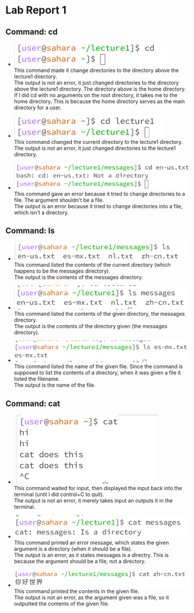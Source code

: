 # Lab Report 1

## Command: cd
- ![Image](Screenshot%202023-10-02%20125930.png)  
This command made it change directories to the directory above the lecture1 directory.    
The output is not an error, it just changed directories to the directory above the lecture1 directory.
The directory above is the home directory. If I did cd with no arguments on the root directory, it takes me to the home directory.
This is because the home directory serves as the main directory for a user.


- ![Image](Screenshot%202023-10-02-1.png)  
This command changed the current directory to the lecture1 directory.  
The output is not an error, it just changed directories to the lecture1 directory.     


- ![Image](Screenshot%202023-10-02-2.png)  
This command gave an error because it tried to change directories to a file. The argument shouldn't be a file.  
The output is an error because it tried to change directories into a file, which isn't a directory.  


## Command: ls
- ![Image](Screenshot%202023-10-02-3.png)  
This command listed the contents of the current directory (which happens to be the messages directory).   
The output is the contents of the messages directory.  


- ![Image](Screenshot%202023-10-02-5.png)  
This command listed the contents of the given directory, the messages directory.  
The output is the contents of the directory given (the messages directory).  


- ![Image](Screenshot%202023-10-02-6.png)  
This command listed the name of the given file. Since the command is supposed to list the contents of a directory, when it was given a file it listed the filename.  
The output is the name of the file.  


## Command: cat
- ![Image](Screenshot%202023-10-02%20134222.png)  
This command waited for input, then displayed the input back into the terminal (until I did control+C to quit).  
The output is not an error, it merely takes input an outputs it in the terminal.  

- ![Image](Screenshot%202023-10-02-8131654.png)  
This command printed an error message, which states the given argument is a directory (when it should be a file).  
The output is an error, as it states messages is a directry. This is because the argument should be a file, not a directory.

- ![Image](Screenshot%202023-10-02-7131628.png)  
This command printed the contents in the given file.  
The output is not an error, as the argument given was a file, so it outputted the contents of the given file.
